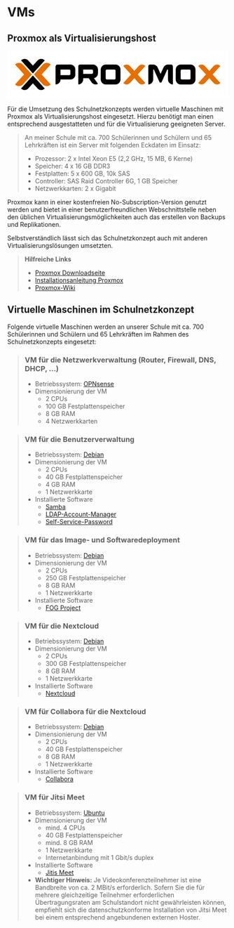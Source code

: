 # VMs

## Proxmox als Virtualisierungshost

![logo proxmox](../_media/logo_proxmox.png "Provided by proxmox.com")

Für die Umsetzung des Schulnetzkonzepts werden virtuelle Maschinen mit Proxmox als Virtualisierungshost eingesetzt. Hierzu benötigt man einen entsprechend ausgestatteten und für die Virtualisierung geeigneten Server.

> An meiner Schule mit ca. 700 Schülerinnen und Schülern und 65 Lehrkräften ist ein Server mit folgenden Eckdaten im Einsatz:
> - Prozessor: 2 x Intel Xeon E5 (2,2 GHz, 15 MB, 6 Kerne)
> - Speicher: 4 x 16 GB DDR3
> - Festplatten: 5 x 600 GB, 10k SAS
> - Controller: SAS Raid Controller 6G, 1 GB Speicher
> - Netzwerkkarten: 2 x Gigabit

Proxmox kann in einer kostenfreien No-Subscription-Version genutzt werden und bietet in einer benutzerfreundlichen Webschnittstelle neben den üblichen Virtualisierungsmöglichkeiten auch das erstellen von Backups und Replikationen.

Selbstverständlich lässt sich das Schulnetzkonzept auch mit anderen Virtualisierungslösungen umsetzten.

> **Hilfreiche Links**
> - [Proxmox Downloadseite](https://www.proxmox.com/de/downloads)
> - [Installationsanleitung Proxmox](https://pve.proxmox.com/wiki/Installation)
> - [Proxmox-Wiki](https://pve.proxmox.com/wiki/Main_Page)

## Virtuelle Maschinen im Schulnetzkonzept

Folgende virtuelle Maschinen werden an unserer Schule mit ca. 700 Schülerinnen und Schülern und 65 Lehrkräften im Rahmen des Schulnetzkonzepts eingesetzt:

> ### VM für die Netzwerkverwaltung (Router, Firewall, DNS, DHCP, ...)
> - Betriebssystem: [OPNsense](betriebssysteme/opnsense)
> - Dimensionierung der VM
>   - 2 CPUs
>   - 100 GB Festplattenspeicher
>   - 8 GB RAM
>   - 4 Netzwerkkarten

> ### VM für die Benutzerverwaltung
> - Betriebssystem: [Debian](betriebssysteme/debian)
> - Dimensionierung der VM
>   - 2 CPUs
>   - 40 GB Festplattenspeicher
>   - 4 GB RAM
>   - 1 Netzwerkkarte
> - Installierte Software
>   - [Samba](software/samba)
>   - [LDAP-Account-Manager](software/ldap-account-manager)
>   - [Self-Service-Password](software/self-service-password)

> ### VM für das Image- und Softwaredeployment
> - Betriebssystem: [Debian](betriebssysteme/debian)
> - Dimensionierung der VM
>   - 2 CPUs
>   - 250 GB Festplattenspeicher
>   - 8 GB RAM
>   - 1 Netzwerkkarte
> - Installierte Software
>   - [FOG Project](software/fog-project)

> ### VM für die Nextcloud
> - Betriebssystem: [Debian](betriebssysteme/debian)
> - Dimensionierung der VM
>   - 2 CPUs
>   - 300 GB Festplattenspeicher
>   - 8 GB RAM
>   - 1 Netzwerkkarte
> - Installierte Software
>   - [Nextcloud](software/nextcloud)

> ### VM für Collabora für die Nextcloud
> - Betriebssystem: [Debian](betriebssysteme/debian)
> - Dimensionierung der VM
>   - 2 CPUs
>   - 40 GB Festplattenspeicher
>   - 8 GB RAM
>   - 1 Netzwerkkarte
> - Installierte Software
>   - [Collabora](software/collabora)

> ### VM für Jitsi Meet
> - Betriebssystem: [Ubuntu](betriebssysteme/ubuntu)
> - Dimensionierung der VM
>   - mind. 4 CPUs
>   - 40 GB Festplattenspeicher
>   - mind. 8 GB RAM
>   - 1 Netzwerkkarte
>   - Internetanbindung mit 1 Gbit/s duplex
> - Installierte Software
>   - [Jitis Meet](software/jitis-meet)
> - **Wichtiger Hinweis:** Je Videokonferenzteilnehmer ist eine Bandbreite von  ca. 2 MBit/s erforderlich. Sofern Sie die für mehrere gleichzeitige Teilnehmer erforderlichen Übertragungsraten am Schulstandort nicht gewährleisten können, empfiehlt sich die datenschutzkonforme Installation von Jitsi Meet bei einem entsprechend angebundenen externen Hoster.